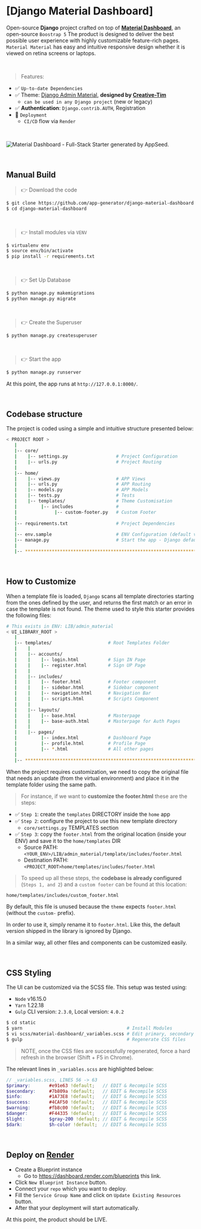 # [Django Material Dashboard]

Open-source **Django** project crafted on top of **[Material Dashboard](https://appseed.us/product/material-dashboard/django/)**, an open-source `Boostrap 5` 
The product is designed to deliver the best possible user experience with highly customizable feature-rich pages. `Material Material` has easy and intuitive responsive design whether it is viewed on retina screens or laptops.

<br />

> Features: 

- ✅ `Up-to-date Dependencies`
- ✅ Theme: [Django Admin Material](https://github.com/app-generator/django-admin-material-dashboard), **designed by [Creative-Tim](https://www.creative-tim.com/product/material-dashboard?AFFILIATE=128200)**
  - `can be used in any Django project` (new or legacy)
- ✅ **Authentication**: `Django.contrib.AUTH`, Registration
- 🚀 `Deployment` 
  - `CI/CD` flow via `Render`

<br />

![Material Dashboard - Full-Stack Starter generated by AppSeed.](https://user-images.githubusercontent.com/51070104/169301658-6cf27993-c451-4cd4-9ffa-2968b8981167.png)

<br />

## Manual Build 

> 👉 Download the code  

```bash
$ git clone https://github.com/app-generator/django-material-dashboard.git
$ cd django-material-dashboard
```

<br />

> 👉 Install modules via `VENV`  

```bash
$ virtualenv env
$ source env/bin/activate
$ pip install -r requirements.txt
```

<br />

> 👉 Set Up Database

```bash
$ python manage.py makemigrations
$ python manage.py migrate
```

<br />

> 👉 Create the Superuser

```bash
$ python manage.py createsuperuser
```

<br />

> 👉 Start the app

```bash
$ python manage.py runserver
```

At this point, the app runs at `http://127.0.0.1:8000/`. 

<br />

## Codebase structure

The project is coded using a simple and intuitive structure presented below:

```bash
< PROJECT ROOT >
   |
   |-- core/                            
   |    |-- settings.py                  # Project Configuration  
   |    |-- urls.py                      # Project Routing
   |
   |-- home/
   |    |-- views.py                     # APP Views 
   |    |-- urls.py                      # APP Routing
   |    |-- models.py                    # APP Models 
   |    |-- tests.py                     # Tests  
   |    |-- templates/                   # Theme Customisation 
   |         |-- includes                # 
   |              |-- custom-footer.py   # Custom Footer      
   |     
   |-- requirements.txt                  # Project Dependencies
   |
   |-- env.sample                        # ENV Configuration (default values)
   |-- manage.py                         # Start the app - Django default start script
   |
   |-- ************************************************************************
```

<br />

## How to Customize 

When a template file is loaded, `Django` scans all template directories starting from the ones defined by the user, and returns the first match or an error in case the template is not found. 
The theme used to style this starter provides the following files: 

```bash
# This exists in ENV: LIB/admin_material
< UI_LIBRARY_ROOT >                      
   |
   |-- templates/                     # Root Templates Folder 
   |    |          
   |    |-- accounts/       
   |    |    |-- login.html           # Sign IN Page
   |    |    |-- register.html        # Sign UP Page
   |    |
   |    |-- includes/       
   |    |    |-- footer.html          # Footer component
   |    |    |-- sidebar.html         # Sidebar component
   |    |    |-- navigation.html      # Navigation Bar
   |    |    |-- scripts.html         # Scripts Component
   |    |
   |    |-- layouts/       
   |    |    |-- base.html            # Masterpage
   |    |    |-- base-auth.html       # Masterpage for Auth Pages
   |    |
   |    |-- pages/       
   |         |-- index.html           # Dashboard Page
   |         |-- profile.html         # Profile Page
   |         |-- *.html               # All other pages
   |    
   |-- ************************************************************************
```

When the project requires customization, we need to copy the original file that needs an update (from the virtual environment) and place it in the template folder using the same path. 

> For instance, if we want to **customize the footer.html** these are the steps:

- ✅ `Step 1`: create the `templates` DIRECTORY inside the `home` app
- ✅ `Step 2`: configure the project to use this new template directory
  - `core/settings.py` TEMPLATES section
- ✅ `Step 3`: copy the `footer.html` from the original location (inside your ENV) and save it to the `home/templates` DIR
  - Source PATH: `<YOUR_ENV>/LIB/admin_material/template/includes/footer.html`
  - Destination PATH: `<PROJECT_ROOT>home/templates/includes/footer.html`

> To speed up all these steps, the **codebase is already configured** (`Steps 1, and 2`) and a `custom footer` can be found at this location:

`home/templates/includes/custom_footer.html` 

By default, this file is unused because the `theme` expects `footer.html` (without the `custom-` prefix). 

In order to use it, simply rename it to `footer.html`. Like this, the default version shipped in the library is ignored by Django. 

In a similar way, all other files and components can be customized easily.

<br />

## CSS Styling 

The UI can be customized via the SCSS file. This setup was tested using: 

- `Node` v16.15.0
- `Yarn` 1.22.18 
- `Gulp` CLI version: `2.3.0`, Local version: `4.0.2`

```bash
$ cd static
$ yarn                                       # Install Modules 
$ vi scss/material-dashboard/_variables.scss # Edit primary, secondary colors
$ gulp                                       # Regenerate CSS files   
```

> NOTE, once the CSS files are successfully regenerated, force a hard refresh in the browser (Shift + F5 in Chrome).

The relevant lines in `_variables.scss` are highlighted below: 

```SCSS
// _variables.scss, LINES 56 -> 63
$primary:       #e91e63 !default;   // EDIT & Recompile SCSS
$secondary:     #7b809a !default;   // EDIT & Recompile SCSS
$info:          #1A73E8 !default;   // EDIT & Recompile SCSS
$success:       #4CAF50 !default;   // EDIT & Recompile SCSS
$warning:       #fb8c00 !default;   // EDIT & Recompile SCSS
$danger:        #F44335 !default;   // EDIT & Recompile SCSS
$light:         $gray-200 !default; // EDIT & Recompile SCSS
$dark:          $h-color !default;  // EDIT & Recompile SCSS
```

<br />

## Deploy on [Render](https://render.com/)

- Create a Blueprint instance
  - Go to https://dashboard.render.com/blueprints this link.
- Click `New Blueprint Instance` button.
- Connect your `repo` which you want to deploy.
- Fill the `Service Group Name` and click on `Update Existing Resources` button.
- After that your deployment will start automatically.

At this point, the product should be LIVE.

<br />